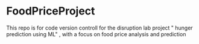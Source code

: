 # FoodPriceProject


This repo is for code version controll for the  disruption lab project " hunger prediction using ML" , with a focus on food price analysis and prediction
